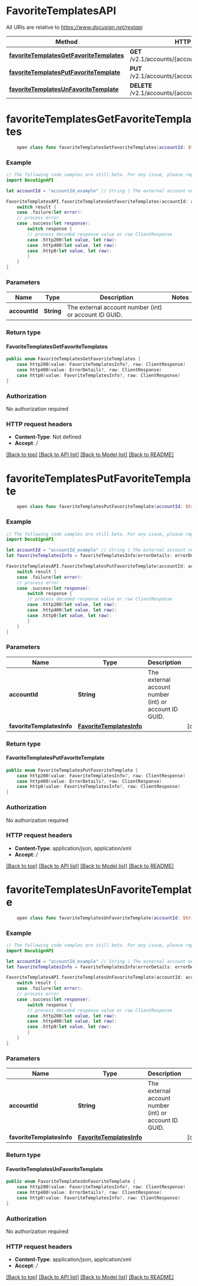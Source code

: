 # FavoriteTemplatesAPI

All URIs are relative to *https://www.docusign.net/restapi*

Method | HTTP request | Description
------------- | ------------- | -------------
[**favoriteTemplatesGetFavoriteTemplates**](FavoriteTemplatesAPI.md#favoritetemplatesgetfavoritetemplates) | **GET** /v2.1/accounts/{accountId}/favorite_templates | 
[**favoriteTemplatesPutFavoriteTemplate**](FavoriteTemplatesAPI.md#favoritetemplatesputfavoritetemplate) | **PUT** /v2.1/accounts/{accountId}/favorite_templates | 
[**favoriteTemplatesUnFavoriteTemplate**](FavoriteTemplatesAPI.md#favoritetemplatesunfavoritetemplate) | **DELETE** /v2.1/accounts/{accountId}/favorite_templates | 


# **favoriteTemplatesGetFavoriteTemplates**
```swift
    open class func favoriteTemplatesGetFavoriteTemplates(accountId: String, headers: HTTPHeaders = DocuSignAPI.customHeaders, beforeSend: (inout ClientRequest) throws -> () = { _ in }) -> EventLoopFuture<FavoriteTemplatesGetFavoriteTemplates>
```



### Example 
```swift
// The following code samples are still beta. For any issue, please report via http://github.com/OpenAPITools/openapi-generator/issues/new
import DocuSignAPI

let accountId = "accountId_example" // String | The external account number (int) or account ID GUID.

FavoriteTemplatesAPI.favoriteTemplatesGetFavoriteTemplates(accountId: accountId).whenComplete { result in
    switch result {
    case .failure(let error):
    // process error
    case .success(let response):
        switch response {
        // process decoded response value or raw ClientResponse
        case .http200(let value, let raw):
        case .http400(let value, let raw):
        case .http0(let value, let raw):
        }
    }
}
```

### Parameters

Name | Type | Description  | Notes
------------- | ------------- | ------------- | -------------
 **accountId** | **String** | The external account number (int) or account ID GUID. | 

### Return type

#### FavoriteTemplatesGetFavoriteTemplates

```swift
public enum FavoriteTemplatesGetFavoriteTemplates {
    case http200(value: FavoriteTemplatesInfo?, raw: ClientResponse)
    case http400(value: ErrorDetails?, raw: ClientResponse)
    case http0(value: FavoriteTemplatesInfo?, raw: ClientResponse)
}
```

### Authorization

No authorization required

### HTTP request headers

 - **Content-Type**: Not defined
 - **Accept**: */*

[[Back to top]](#) [[Back to API list]](../README.md#documentation-for-api-endpoints) [[Back to Model list]](../README.md#documentation-for-models) [[Back to README]](../README.md)

# **favoriteTemplatesPutFavoriteTemplate**
```swift
    open class func favoriteTemplatesPutFavoriteTemplate(accountId: String, favoriteTemplatesInfo: FavoriteTemplatesInfo? = nil, headers: HTTPHeaders = DocuSignAPI.customHeaders, beforeSend: (inout ClientRequest) throws -> () = { _ in }) -> EventLoopFuture<FavoriteTemplatesPutFavoriteTemplate>
```



### Example 
```swift
// The following code samples are still beta. For any issue, please report via http://github.com/OpenAPITools/openapi-generator/issues/new
import DocuSignAPI

let accountId = "accountId_example" // String | The external account number (int) or account ID GUID.
let favoriteTemplatesInfo = favoriteTemplatesInfo(errorDetails: errorDetails(errorCode: "errorCode_example", message: "message_example"), favoriteTemplates: [favoriteTemplatesContentItem(errorDetails: nil, favoritedDate: "favoritedDate_example", templateId: "templateId_example")], templatesUpdatedCount: 123) // FavoriteTemplatesInfo |  (optional)

FavoriteTemplatesAPI.favoriteTemplatesPutFavoriteTemplate(accountId: accountId, favoriteTemplatesInfo: favoriteTemplatesInfo).whenComplete { result in
    switch result {
    case .failure(let error):
    // process error
    case .success(let response):
        switch response {
        // process decoded response value or raw ClientResponse
        case .http200(let value, let raw):
        case .http400(let value, let raw):
        case .http0(let value, let raw):
        }
    }
}
```

### Parameters

Name | Type | Description  | Notes
------------- | ------------- | ------------- | -------------
 **accountId** | **String** | The external account number (int) or account ID GUID. | 
 **favoriteTemplatesInfo** | [**FavoriteTemplatesInfo**](FavoriteTemplatesInfo.md) |  | [optional] 

### Return type

#### FavoriteTemplatesPutFavoriteTemplate

```swift
public enum FavoriteTemplatesPutFavoriteTemplate {
    case http200(value: FavoriteTemplatesInfo?, raw: ClientResponse)
    case http400(value: ErrorDetails?, raw: ClientResponse)
    case http0(value: FavoriteTemplatesInfo?, raw: ClientResponse)
}
```

### Authorization

No authorization required

### HTTP request headers

 - **Content-Type**: application/json, application/xml
 - **Accept**: */*

[[Back to top]](#) [[Back to API list]](../README.md#documentation-for-api-endpoints) [[Back to Model list]](../README.md#documentation-for-models) [[Back to README]](../README.md)

# **favoriteTemplatesUnFavoriteTemplate**
```swift
    open class func favoriteTemplatesUnFavoriteTemplate(accountId: String, favoriteTemplatesInfo: FavoriteTemplatesInfo? = nil, headers: HTTPHeaders = DocuSignAPI.customHeaders, beforeSend: (inout ClientRequest) throws -> () = { _ in }) -> EventLoopFuture<FavoriteTemplatesUnFavoriteTemplate>
```



### Example 
```swift
// The following code samples are still beta. For any issue, please report via http://github.com/OpenAPITools/openapi-generator/issues/new
import DocuSignAPI

let accountId = "accountId_example" // String | The external account number (int) or account ID GUID.
let favoriteTemplatesInfo = favoriteTemplatesInfo(errorDetails: errorDetails(errorCode: "errorCode_example", message: "message_example"), favoriteTemplates: [favoriteTemplatesContentItem(errorDetails: nil, favoritedDate: "favoritedDate_example", templateId: "templateId_example")], templatesUpdatedCount: 123) // FavoriteTemplatesInfo |  (optional)

FavoriteTemplatesAPI.favoriteTemplatesUnFavoriteTemplate(accountId: accountId, favoriteTemplatesInfo: favoriteTemplatesInfo).whenComplete { result in
    switch result {
    case .failure(let error):
    // process error
    case .success(let response):
        switch response {
        // process decoded response value or raw ClientResponse
        case .http200(let value, let raw):
        case .http400(let value, let raw):
        case .http0(let value, let raw):
        }
    }
}
```

### Parameters

Name | Type | Description  | Notes
------------- | ------------- | ------------- | -------------
 **accountId** | **String** | The external account number (int) or account ID GUID. | 
 **favoriteTemplatesInfo** | [**FavoriteTemplatesInfo**](FavoriteTemplatesInfo.md) |  | [optional] 

### Return type

#### FavoriteTemplatesUnFavoriteTemplate

```swift
public enum FavoriteTemplatesUnFavoriteTemplate {
    case http200(value: FavoriteTemplatesInfo?, raw: ClientResponse)
    case http400(value: ErrorDetails?, raw: ClientResponse)
    case http0(value: FavoriteTemplatesInfo?, raw: ClientResponse)
}
```

### Authorization

No authorization required

### HTTP request headers

 - **Content-Type**: application/json, application/xml
 - **Accept**: */*

[[Back to top]](#) [[Back to API list]](../README.md#documentation-for-api-endpoints) [[Back to Model list]](../README.md#documentation-for-models) [[Back to README]](../README.md)

